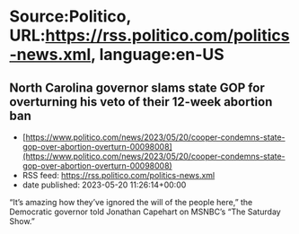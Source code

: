 # Source:Politico, URL:https://rss.politico.com/politics-news.xml, language:en-US

## North Carolina governor slams state GOP for overturning his veto of their 12-week abortion ban
 - [https://www.politico.com/news/2023/05/20/cooper-condemns-state-gop-over-abortion-overturn-00098008](https://www.politico.com/news/2023/05/20/cooper-condemns-state-gop-over-abortion-overturn-00098008)
 - RSS feed: https://rss.politico.com/politics-news.xml
 - date published: 2023-05-20 11:26:14+00:00

“It’s amazing how they’ve ignored the will of the people here,” the Democratic governor told Jonathan Capehart on MSNBC’s “The Saturday Show.”

